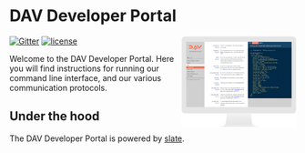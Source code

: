 # DAV Developer Portal
[![Gitter](https://img.shields.io/gitter/room/DAVFoundation/DAV-Contributors.svg?style=flat-square)](https://gitter.im/DAVFoundation/DAV-Contributors) [![license](https://img.shields.io/github/license/DAVFoundation/api_doc.svg?style=flat-square)](https://github.com/DAVFoundation/api_doc/blob/master/LICENSE)
<img src="./source/images/dav-portal.png" align="right" width=40%/>

Welcome to the DAV Developer Portal.
Here you will find instructions for running our command line interface, and our various communication protocols.

## Under the hood

The DAV Developer Portal is powered by [slate](https://github.com/lord/slate).


